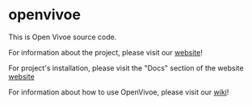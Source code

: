 # openvivoe

This is Open Vivoe source code.

For information about the project, please visit our [website](https://openwide-ingenierie.github.io/openvivoe/)!

For project's installation, please visit the "Docs" section of the website [website](https://openwide-ingenierie.github.io/openvivoe/#docs)

For information about how to use OpenVivoe, please visit our [wiki](https://github.com/Openwide-Ingenierie/openvivoe/wiki)!

